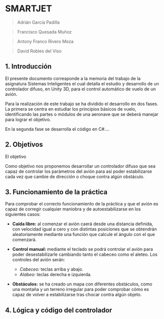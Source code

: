 # SMARTJET

>Adrián García Padilla

>Francisco Quesada Muñoz

>Antony Franco Rivero Meza

>David Robles del Viso


## 1. Introducción  

El presente documento corresponde a la memoria del trabajo de la asignatura Sistemas Inteligentes el cual detalla el estudio y desarrollo de un controlador difuso, en Unity 3D, para el control automático de vuelo de un avión.

Para la realización de este trabajo se ha dividido el desarrollo en dos fases. 
La primera se centra en estudiar los principios básicos de vuelo, identificando las partes o módulos de una aeronave que se deberá manejar para lograr el objetivo.

En la segunda fase se desarrolla el código en C#....


## 2. Objetivos

El objetivo 

Como objetivo nos proponemos desarrollar un controlador difuso que sea capaz de controlar los parámetros del avión para así poder estabilizarse cada vez que cambie de dirección o choque contra algún obstáculo.

## 3. Funcionamiento de la práctica
Para comprobar el correcto funcionamiento de la práctica y que el avión es capaz de corregir cualquier maniobra y de autoestabilizarse en los siguientes casos:

+  **Caída libre:** al comenzar el avión caerá desde una distancia definida, con velocidad igual a cero y con distintas posiciones que se obtendrán aleatoriamente mediante una función que calcule el ángulo con el que comenzará.

+ **Control manual:** mediante el teclado se podrá controlar el avión para poder desestabilizarle cambiando tanto el cabeceo como el aleteo. Los controles del avión serán:
    + *Cabeceo:* teclas arriba y abajo.
    + *Alabeo:* teclas derecha e izquierda.

+ **Obstáculos:** se ha creado un mapa con diferentes obstáculos, como una montaña y un terreno irregular para poder comprobar cómo es capaz de volver a estabilizarse tras chocar contra algún objeto.

## 4. Lógica y código del controlador
